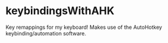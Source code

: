 # keybindingsWithAHK
Key remappings for my keyboard! Makes use of the AutoHotkey keybinding/automation software. 

